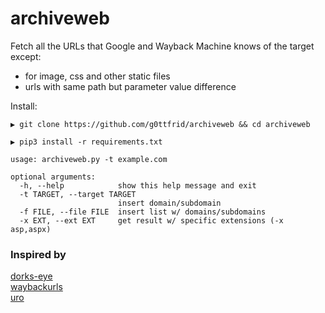 # archiveweb
Fetch all the URLs that Google and Wayback Machine knows of the target except:
- for image, css and other static files
- urls with same path but parameter value difference


Install:

```
▶ git clone https://github.com/g0ttfrid/archiveweb && cd archiveweb

▶ pip3 install -r requirements.txt

```


```
usage: archiveweb.py -t example.com

optional arguments:
  -h, --help            show this help message and exit
  -t TARGET, --target TARGET
                        insert domain/subdomain
  -f FILE, --file FILE  insert list w/ domains/subdomains
  -x EXT, --ext EXT     get result w/ specific extensions (-x asp,aspx)
```


### Inspired by

[dorks-eye](https://github.com/BullsEye0/dorks-eye)\
[waybackurls](https://github.com/tomnomnom/waybackurls)\
[uro](https://github.com/s0md3v/uro)
